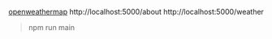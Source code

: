 [openweathermap](https://openweathermap.org/api)
http://localhost:5000/about
http://localhost:5000/weather

>npm run main